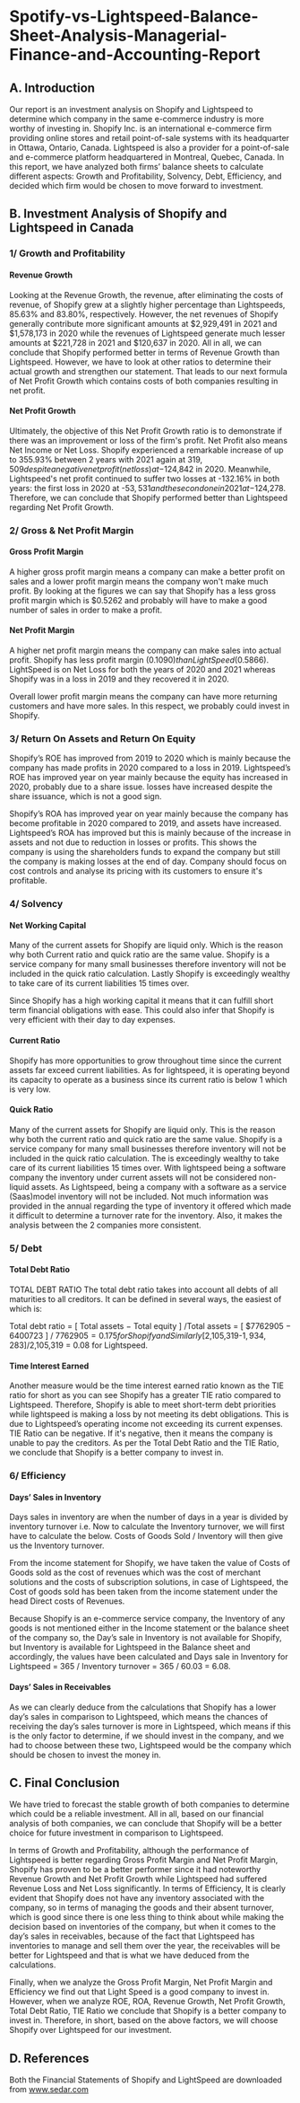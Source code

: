 # Spotify-vs-Lightspeed-Balance-Sheet-Analysis-Managerial-Finance-and-Accounting-Report

## A. Introduction	

Our report is an investment analysis on Shopify and Lightspeed to determine which company in the same e-commerce industry is more worthy of investing in. Shopify Inc. is an international e-commerce firm providing online stores and retail point-of-sale systems with its headquarter in Ottawa, Ontario, Canada. Lightspeed is also a provider for a point-of-sale and e-commerce platform headquartered in Montreal, Quebec, Canada. In this report, we have analyzed both firms’ balance sheets to calculate different aspects: Growth and Profitability, Solvency, Debt, Efficiency, and decided which firm would be chosen to move forward to investment.

## B. Investment Analysis of Shopify and Lightspeed in Canada	

### 1/ Growth and Profitability	

#### Revenue Growth	

Looking at the Revenue Growth, the revenue, after eliminating the costs of revenue, of Shopify grew at a slightly higher percentage than Lightspeeds, 85.63% and 83.80%, respectively. However, the net revenues of Shopify generally contribute more significant amounts at $2,929,491 in 2021 and $1,578,173 in 2020 while the revenues of Lightspeed generate much lesser amounts at $221,728 in 2021 and $120,637 in 2020. All in all, we can conclude that Shopify performed better in terms of Revenue Growth than Lightspeed. However, we have to look at other ratios to determine their actual growth and strengthen our statement. That leads to our next formula of Net Profit Growth which contains costs of both companies resulting in net profit.

#### Net Profit Growth	

Ultimately, the objective of this Net Profit Growth ratio is to demonstrate if there was an improvement or loss of the firm's profit.  Net Profit also means Net Income or Net Loss. Shopify experienced a remarkable increase of up to 355.93% between 2 years with 2021 again at $319,509 despite a negative net profit (net loss) at -$124,842 in 2020. Meanwhile, Lightspeed's net profit continued to suffer two losses at -132.16% in both years: the first loss in 2020 at -$53,531 and the second one in 2021 at -$124,278. Therefore, we can conclude that Shopify performed better than Lightspeed regarding Net Profit Growth.

### 2/ Gross & Net Profit Margin

#### Gross Profit Margin	

A higher gross profit margin means a company can make a better profit on sales and a lower profit margin means the company won't make much profit. By looking at the figures we can say that Shopify has a less gross profit margin which is $0.5262 and probably will have to make a good number of sales in order to make a profit.

#### Net Profit Margin	

A higher net profit margin means the company can make sales into actual profit. Shopify has less profit margin ($0.1090) than LightSpeed ($0.5866). LightSpeed is on Net Loss for both the years of 2020 and 2021 whereas Shopify was in a loss in 2019 and they recovered it in 2020. 

Overall lower profit margin means the company can have more returning customers and have more sales. In this respect, we probably could invest in Shopify.

### 3/ Return On Assets and Return On Equity

Shopify’s ROE has improved from 2019 to 2020 which is mainly because the company has made profits in 2020 compared to a loss in 2019. Lightspeed’s ROE has improved year on year mainly because the equity has increased in 2020, probably due to a share issue. losses have increased despite the share issuance, which is not a good sign.

Shopify’s ROA has improved year on year mainly because the company has become profitable in 2020 compared to 2019, and assets have increased. Lightspeed’s ROA has improved but this is mainly because of the increase in assets and not due to reduction in losses or profits. This shows the company is using the shareholders funds to expand the company but still the company is making losses at the end of day. Company should focus on cost controls and analyse its pricing with its customers to ensure it's profitable.

### 4/ Solvency	

#### Net Working Capital	

Many of the current assets for Shopify are liquid only. Which is the reason why both Current ratio and quick ratio are the same value. Shopify is a service company for many small businesses therefore inventory will not be included in the quick ratio calculation. Lastly Shopify is exceedingly wealthy to take care of its current liabilities 15 times over.

Since Shopify has a high working capital it means that it can fulfill short term financial obligations with ease. This could also infer that Shopify is very efficient with their day to day expenses.

#### Current Ratio	

Shopify has more opportunities to grow throughout time since the current assets far exceed current liabilities. As for lightspeed, it is operating beyond its capacity to operate as a business since its current ratio is below 1 which is very low.

#### Quick Ratio	

Many of the current assets for Shopify are liquid only. This is the reason why both the current ratio and quick ratio are the same value. Shopify is a service company for many small businesses therefore inventory will not be included in the quick ratio calculation. The is exceedingly wealthy to take care of its current liabilities 15 times over. 
With lightspeed being a software company the inventory under current assets will not be considered non-liquid assets. As Lightspeed, being a company with a software as a service (Saas)model inventory will not be included. Not much information was provided in the annual regarding the type of inventory it offered which made it difficult to determine a turnover rate for the inventory. Also, it makes the analysis between the 2 companies more consistent.

### 5/ Debt	

#### Total Debt Ratio	

TOTAL DEBT RATIO The total debt ratio takes into account all debts of all maturities to all creditors. It can be defined in several ways, the easiest of which is:

Total debt ratio = [ Total assets − Total equity ] /Total assets = [ $7762905 − 6400723 ] / $7762905 = 0.175 for Shopify and Similarly [$2,105,319-$1,934,283]/$2,105,319 = 0.08 for Lightspeed.


#### Time Interest Earned	

Another measure would be the time interest earned ratio known as the TIE ratio for short as you can see Shopify has a greater TIE ratio compared to Lightspeed. Therefore, Shopify is able to meet short-term debt priorities while lightspeed is making a loss by not meeting its debt obligations. This is due to Lightspeed’s operating income not exceeding its current expenses. TIE Ratio can be negative. If it's negative, then it means the company is unable to pay the creditors. As per the Total Debt Ratio and the TIE Ratio, we conclude that Shopify is a better company to invest in.

### 6/ Efficiency	

#### Days’ Sales in Inventory	

Days sales in inventory are when the number of days in a year is divided by inventory turnover i.e. Now to calculate the Inventory turnover, we will first have to calculate the below. Costs of Goods Sold / Inventory will then give us the Inventory turnover.

From the income statement for Shopify, we have taken the value of Costs of Goods sold as the cost of revenues which was the cost of merchant solutions and the costs of subscription solutions, in case of Lightspeed, the Cost of goods sold has been taken from the income statement under the head Direct costs of Revenues.

Because Shopify is an e-commerce service company, the Inventory of any goods is not mentioned either in the Income statement or the balance sheet of the company so, the Day’s sale in Inventory is not available for Shopify, but Inventory is available for Lightspeed in the Balance sheet and accordingly, the values have been calculated and Days sale in Inventory for Lightspeed = 365 / Inventory turnover = 365 / 60.03 = 6.08.

#### Days’ Sales in Receivables	

As we can clearly deduce from the calculations that Shopify has a lower day’s sales in comparison to Lightspeed, which means the chances of receiving the day’s sales turnover is more in Lightspeed, which means if this is the only factor to determine, if we should invest in the company, and we had to choose between these two, Lightspeed would be the company which should be chosen to invest the money in.

## C. Final Conclusion	

We have tried to forecast the stable growth of both companies to determine which could be a reliable investment. All in all, based on our financial analysis of both companies, we can conclude that Shopify will be a better choice for future investment in comparison to Lightspeed. 

In terms of Growth and Profitability, although the performance of Lightspeed is better regarding Gross Profit Margin and Net Profit Margin, Shopify has proven to be a better performer since it had noteworthy Revenue Growth and Net Profit Growth while Lightspeed had suffered Revenue Loss and Net Loss significantly.
In terms of Efficiency, It is clearly evident that Shopify does not have any inventory associated with the company, so in terms of managing the goods and their absent turnover, which is good since there is one less thing to think about while making the decision based on inventories of the company, but when it comes to the day’s sales in receivables, because of the fact that Lightspeed has inventories to manage and sell them over the year, the receivables will be better for Lightspeed and that is what we have deduced from the calculations.

Finally, when we analyze the Gross Profit Margin, Net Profit Margin and Efficiency we find out that Light Speed is a good company to invest in. However, when we analyze ROE, ROA, Revenue Growth, Net Profit Growth, Total Debt Ratio, TIE Ratio we conclude that Shopify is a better company to invest in.
Therefore, in short, based on the above factors, we will choose Shopify over Lightspeed for our investment.


## D. References	

Both the Financial Statements of Shopify and LightSpeed are downloaded from www.sedar.com


